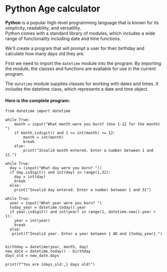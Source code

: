 # Python Age calculator

**Python** is a popular high-level programming language that is known for its simplicity, readability, and versatility.   
Python comes with a standard library of modules, which includes a wide range of functionality including date and time functions.

We'll create a program that will prompt a user for their birthday and calculate how many days old they are.

First we need to import the `datetime` module into the program. By importing the module, the classes and functions are available for use in the current program.

The `datetime` module supplies classes for working with dates and times. It includes the datetime class, which represents a date and time object.   

#### Here is the complete program:
~~~
from datetime import datetime

while True:
    month = input("What month were you born? (Use 1-12 for the month) ")
    if month.isdigit() and 1 <= int(month) <= 12:
        month = int(month)
        break
    else:
        print("Invalid month entered. Enter a number between 1 and 12.")

while True:
  day = (input("What day were you born? "))
  if day.isdigit() and int(day) in range(1,32):
    day = int(day)
    break
  else:
    print("Invalid day entered. Enter a number between 1 and 31")

while True:
  year = input("What year were you born? ")
  today_year = datetime.today().year
  if year.isdigit() and int(year) in range(1, datetime.now().year + 1):
    year = int(year)
    break
  else:
   print(f"Invalid year. Enter a year between 1 AD and {today_year}.")


birthday = datetime(year, month, day)
new_date = datetime.today() - birthday
days_old = new_date.days

print(f"You are {days_old:,} days old!")
~~~
